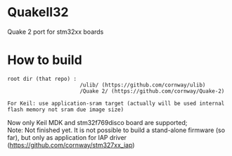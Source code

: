 # QuakeII32
Quake 2 port for stm32xx boards

# How to build

```
root dir (that repo) :
                       /ulib/ (https://github.com/cornway/ulib)
                       /Quake 2/ (https://github.com/cornway/Quake-2)
```
```
For Keil: use application-sram target (actually will be used internal flash memory not sram due image size)
```
Now only Keil MDK and stm32f769disco board are supported;\
Note: Not finished yet. It is not possible to build a stand-alone firmware (so far),
but only as application for IAP driver (https://github.com/cornway/stm327xx_iap)
